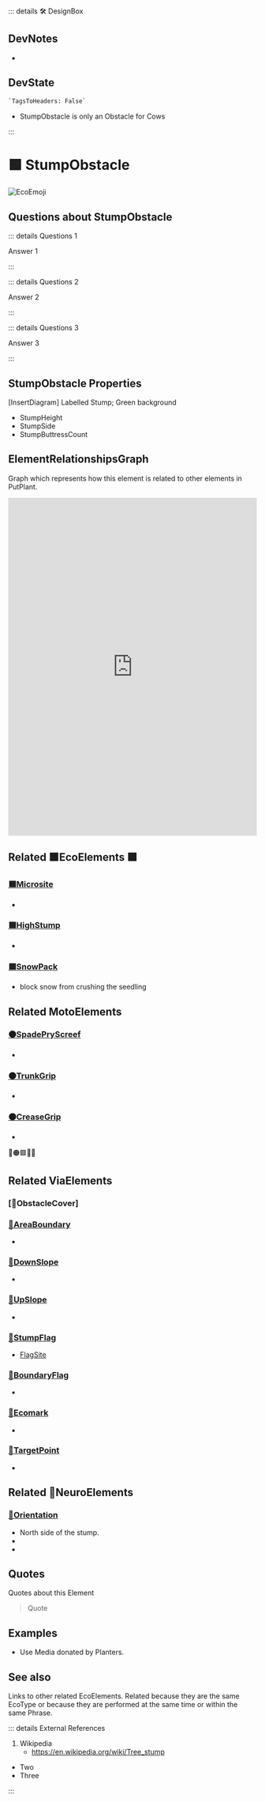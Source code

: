 ::: details 🛠 <dev>DesignBox</dev>

## DevNotes

-

## DevState

```py
`TagsToHeaders: False`
```


- StumpObstacle is only an Obstacle for Cows

:::

# 🟩  <eco>StumpObstacle</eco>

![EcoEmoji](/Eco/Eco_Emoji.png)

## Questions about StumpObstacle

::: details Questions 1

Answer 1

:::

::: details Questions 2

Answer 2

:::

::: details Questions 3

Answer 3

:::

## StumpObstacle Properties

[InsertDiagram] Labelled Stump; Green background  

- StumpHeight
- StumpSide
- StumpButtressCount

## ElementRelationshipsGraph

Graph which represents how this element is related to other elements in PutPlant.
<iframe
    width="100%"
    height="684"
    frameborder="0"
    src="https://observablehq.com/embed/@d3/force-directed-graph/2?cells=chart"
></iframe>

## Related 🟩<eco>EcoElements</eco>  🟩

### [🟩Microsite]()

-

### [🟩HighStump]()

-

### [🟩SnowPack]()

- block snow from crushing the seedling

## Related <moto>MotoElements</moto>

### [🟠SpadePryScreef]()

-

### [🟠TrunkGrip]()

-

### [🟠CreaseGrip]()

-

🔻🟠🟩💜🔷

## Related <via>ViaElements</via>

### [🔻ObstacleCover]

### [🔻AreaBoundary]()

-

### [🔻DownSlope]()

-

### [🔻UpSlope]()

-

### [🔻StumpFlag]()

- [FlagSite]()

### [🔻BoundaryFlag]()

-

### [🔻Ecomark]()

-

### [🔻TargetPoint]()

-

## Related 💜<neuro>NeuroElements</neuro>

### [💜Orientation]()

- North side of the stump.
-
-

## Quotes

Quotes about this Element

> Quote

## Examples

- Use Media donated by Planters.

## See also

Links to other related EcoElements. Related because they are the same EcoType or because they are performed at the same time or within the same Phrase.

::: details External References

1. Wikipedia
    - <https://en.wikipedia.org/wiki/Tree_stump>

- Two
- Three

:::
